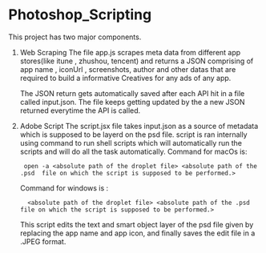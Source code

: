 # Photoshop_Scripting

This project has two major components.
1. Web Scraping
   The file app.js scrapes meta data from different app stores(like itune , zhushou, tencent) and returns a JSON comprising of app name , iconUrl , screenshots, author and other datas that are required to build a informative Creatives for any ads of any app. 

   The JSON return gets automatically saved after each API hit in a file called input.json. The file keeps getting updated by the a new JSON returned everytime the API is called.

2. Adobe Script
   The script.jsx file takes input.json as a source of metadata which is supposed to be layerd on the psd file.
   script is ran internally using command to run shell scripts which will automatically run the scripts and will do all the task automatically.
   Command for macOs is:   

        open -a <absolute path of the droplet file> <absolute path of the .psd  file on which the script is supposed to be performed.>
        
   Command for windows is :
   
         <absolute path of the droplet file> <absolute path of the .psd  file on which the script is supposed to be performed.>

    This script edits the text and smart object layer of the psd file given by replacing the app name and app icon, and finally saves the edit file in a .JPEG format.
